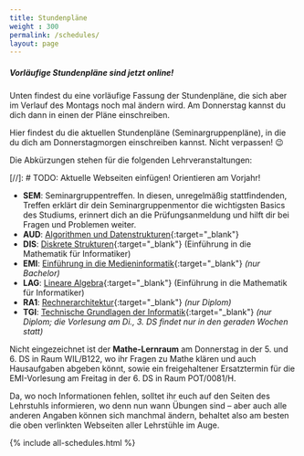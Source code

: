 ```yaml
---
title: Stundenpläne
weight : 300
permalink: /schedules/
layout: page
---
```


<!-- <div style="border:1px solid #222; padding:0 0.5em; margin-bottom: 2em">
<h4>WICHTIG - Aktuelle Änderungen (11.10.2017 - 18:00)</h4>
<ul>
<li><strong>Diplom/3</strong>: Die TGI Übung aus der 2. DS am Dienstag wurde auf Donnerstag 4. DS gelegt.</li>
</ul>
</div> -->


<div class="panel">
  <h5>Vorläufige Stundenpläne sind jetzt online!</h5>
  <p>Unten findest du eine vorläufige Fassung der Stundenpläne, die sich aber im Verlauf des Montags noch mal ändern wird. Am Donnerstag kannst du dich dann in einen der Pläne einschreiben.</p>
</div>

Hier findest du die aktuellen Stundenpläne (Seminargruppenpläne), in die du dich am Donnerstagmorgen einschreiben kannst. Nicht verpassen! :wink:

Die Abkürzungen stehen für die folgenden Lehrveranstaltungen:


[//]: # TODO: Aktuelle Webseiten einfügen! Orientieren am Vorjahr!

* **SEM**: Seminargruppentreffen. In diesen, unregelmäßig stattfindenden, Treffen erklärt dir dein Seminargruppenmentor die wichtigsten Basics des Studiums, erinnert dich an die Prüfungsanmeldung und hilft dir bei Fragen und Problemen weiter.
* **AUD**: [Algorithmen und Datenstrukturen](https://www.orchid.inf.tu-dresden.de/teaching/2018ws/aud/){:target="_blank"}
* **DIS**: [Diskrete Strukturen](https://tu-dresden.de/mn/math/algebra/das-institut/beschaeftigte/antje-noack/dateien/einfmathinf){:target="_blank"} (Einführung in die Mathematik für Informatiker)
* **EMI**: [Einführung in die Medieninformatik](https://tu-dresden.de/ing/informatik/ai/mci/studium/lehrveranstaltungen-1/einfuehrung-in-die-medieninformatik){:target="_blank"}  *(nur Bachelor)*
* **LAG**: [Lineare Algebra](https://tu-dresden.de/mn/math/algebra/das-institut/beschaeftigte/antje-noack/dateien/einfmathinf){:target="_blank"} (Einführung in die Mathematik für Informatiker)
* **RA1**: [Rechnerarchitektur](https://cfaed.tu-dresden.de/pd-teaching){:target="_blank"} *(nur Diplom)*
* **TGI**: [Technische Grundlagen der Informatik](https://cfaed.tu-dresden.de/cc-teaching){:target="_blank"} *(nur Diplom; die Vorlesung am Di., 3. DS findet nur in den geraden Wochen statt)*

Nicht eingezeichnet ist der **Mathe-Lernraum** am Donnerstag in der 5. und 6. DS in Raum WIL/B122, wo ihr Fragen zu Mathe klären und auch Hausaufgaben abgeben könnt, sowie ein freigehaltener Ersatztermin für die EMI-Vorlesung am Freitag in der 6. DS in Raum POT/0081/H.

Da, wo noch Informationen fehlen, solltet ihr euch auf den Seiten des Lehrstuhls informieren, wo denn nun wann Übungen sind – aber auch alle anderen Angaben können sich manchmal ändern, behaltet also am besten die oben verlinkten Webseiten aller Lehrstühle im Auge.

{% include all-schedules.html %}
